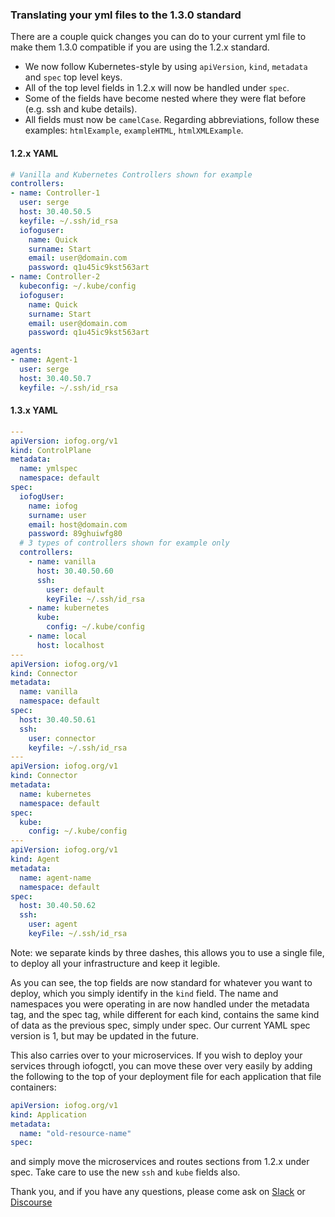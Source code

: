 ### Translating your yml files to the 1.3.0 standard

There are a couple quick changes you can do to your current yml file to make them 1.3.0 compatible if you are using the 1.2.x standard.

* We now follow Kubernetes-style by using `apiVersion`, `kind`, `metadata` and `spec` top level keys.
* All of the top level fields in 1.2.x will now be handled under `spec`. 
* Some of the fields have become nested where they were flat before (e.g. ssh and kube details).
* All fields must now be `camelCase`. Regarding abbreviations, follow these examples: `htmlExample`, `exampleHTML`, `htmlXMLExample`.


#### 1.2.x YAML

```YAML
# Vanilla and Kubernetes Controllers shown for example
controllers:
- name: Controller-1
  user: serge
  host: 30.40.50.5
  keyfile: ~/.ssh/id_rsa
  iofoguser:
    name: Quick
    surname: Start
    email: user@domain.com
    password: q1u45ic9kst563art
- name: Controller-2
  kubeconfig: ~/.kube/config
  iofoguser:
    name: Quick
    surname: Start
    email: user@domain.com
    password: q1u45ic9kst563art

agents:
- name: Agent-1
  user: serge
  host: 30.40.50.7
  keyfile: ~/.ssh/id_rsa
```

#### 1.3.x YAML

```yaml
---
apiVersion: iofog.org/v1
kind: ControlPlane
metadata:
  name: ymlspec
  namespace: default
spec:
  iofogUser:
    name: iofog
    surname: user
    email: host@domain.com
    password: 89ghuiwfg80
  # 3 types of controllers shown for example only
  controllers:
    - name: vanilla
      host: 30.40.50.60
      ssh:
        user: default
        keyFile: ~/.ssh/id_rsa
    - name: kubernetes
      kube:
        config: ~/.kube/config
    - name: local
      host: localhost
---
apiVersion: iofog.org/v1
kind: Connector
metadata:
  name: vanilla
  namespace: default
spec:
  host: 30.40.50.61
  ssh:
    user: connector
    keyfile: ~/.ssh/id_rsa
---
apiVersion: iofog.org/v1
kind: Connector
metadata:
  name: kubernetes
  namespace: default
spec:
  kube:
    config: ~/.kube/config
---
apiVersion: iofog.org/v1
kind: Agent
metadata:
  name: agent-name
  namespace: default
spec:
  host: 30.40.50.62
  ssh:
    user: agent
    keyFile: ~/.ssh/id_rsa
```

Note: we separate kinds by three dashes, this allows you to use a single file, to deploy all your infrastructure and keep it legible.

As you can see, the top fields are now standard for whatever you want to deploy, which you simply identify in the `kind` field.
The name and namespaces you were operating in are now handled under the metadata tag, and the spec tag, while different for each kind, contains
the same kind of data as the previous spec, simply under spec. Our current YAML spec version is 1, but may be updated in the future.

This also carries over to your microservices. If you wish to deploy your services through iofogctl, you can move these over very easily by
adding the following to the top of your deployment file for each application that file containers:

```yaml
apiVersion: iofog.org/v1
kind: Application
metadata:
  name: "old-resource-name"
spec:
```

and simply move the microservices and routes sections from 1.2.x under spec. Take care to use the new `ssh` and `kube` fields also.

Thank you, and if you have any questions, please come ask
on [Slack](https://join.slack.com/t/iofog/shared_invite/enQtNTQxMDczNjE0Mjc5LTRhMTE2YjgwNmRhOTg5ZmI3MGQ5OGM0N2E1MDg0OTJmMWYxZTgxZjE2MjA3NzY2MTFlZmEyYzc3OGQ5NmM4ZjI)
or [Discourse](https://discuss.iofog.org/)

